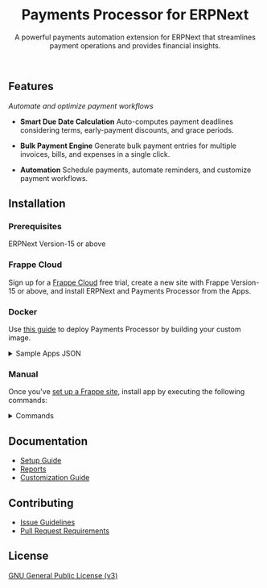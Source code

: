 <div align="center">

# Payments Processor for ERPNext

A powerful payments automation extension for ERPNext that streamlines payment operations and provides financial insights.

<br>
</div>

## Features

*Automate and optimize payment workflows*

- **Smart Due Date Calculation** Auto-computes payment deadlines considering terms, early-payment discounts, and grace periods.

- **Bulk Payment Engine** Generate bulk payment entries for multiple invoices, bills, and expenses in a single click.

- **Automation** Schedule payments, automate reminders, and customize payment workflows.

## Installation

### Prerequisites

ERPNext Version-15 or above

### Frappe Cloud

Sign up for a [Frappe Cloud](https://frappecloud.com/dashboard/signup?referrer=99df7a8f) free trial, create a new site with Frappe Version-15 or above, and install ERPNext and Payments Processor from the Apps.

### Docker

Use [this guide](https://github.com/frappe/frappe_docker/blob/main/docs/custom-apps.md) to deploy Payments Processor by building your custom image.

<details>
<summary>Sample Apps JSON</summary>

```shell
export APPS_JSON='[
  {
    "url": "https://github.com/frappe/erpnext",
    "branch": "version-15"
  },
  {
    "url": "https://github.com/resilient-tech/payments-processor",
    "branch": "version-15"
  }
]'

export APPS_JSON_BASE64=$(echo ${APPS_JSON} | base64 -w 0)
```

</details>

### Manual

Once you've [set up a Frappe site](https://frappeframework.com/docs/v14/user/en/installation/), install app by executing the following commands:

<details>
<summary>Commands</summary>

Download the App using the Bench CLI

```sh
bench get-app https://github.com/resilient-tech/payments-processor.git --branch version-15
```

Install the App on your site

```sh
bench --site [site name] install-app payments_processor
```

</details>

## Documentation

- [Setup Guide]()
- [Reports]()
- [Customization Guide]()

## Contributing

- [Issue Guidelines](https://github.com/frappe/erpnext/wiki/Issue-Guidelines)
- [Pull Request Requirements](https://github.com/frappe/erpnext/wiki/Contribution-Guidelines)

## License

[GNU General Public License (v3)](https://github.com/resilient-tech/payments-processor/blob/version-15/license.txt)
